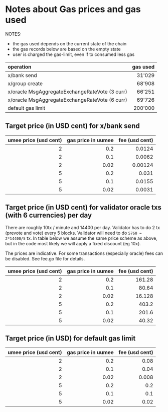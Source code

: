 # Notes about Gas prices and gas used

NOTES:

- the gas used depends on the current state of the chain
- the gas records below are based on the empty state
- user is charged the gas-limit, even if tx consumed less gas

| operation                                      | gas used |
| :--------------------------------------------- | -------: |
| x/bank send                                    |   31'029 |
| x/group create                                 |   68'908 |
| x/oracle MsgAggregateExchangeRateVote (3 curr) |   66'251 |
| x/oracle MsgAggregateExchangeRateVote (6 curr) |   69'726 |
| default gas limit                              |  200'000 |

## Target price (in USD cent) for x/bank send

| umee price (usd cent) | gas price in uumee | fee (usd cent) |
| --------------------: | -----------------: | -------------: |
|                     2 |                0.2 |         0.0124 |
|                     2 |                0.1 |         0.0062 |
|                     2 |               0.02 |        0.00124 |
|                     5 |                0.2 |          0.031 |
|                     5 |                0.1 |         0.0155 |
|                     5 |               0.02 |         0.0031 |

## Target price (in USD cent) for validator oracle txs (with 6 currencies) per day

There are roughly 10tx / minute and 14400 per day.
Validator has to do 2 tx (prevote and vote) every 5 blocks.
Validator will need to do `5760 = 2*14400/5` tx.
In table below we assume the same price scheme as above, but in the code most likely we will apply a fixed discount (eg 10x).

The prices are indicative. For some transactions (especially oracle) fees can be disabled.
See fee.go file for details.

| umee price (usd cent) | gas price in uumee | fee (usd cent) |
| --------------------: | -----------------: | -------------: |
|                     2 |                0.2 |         161.28 |
|                     2 |                0.1 |          80.64 |
|                     2 |               0.02 |         16.128 |
|                     5 |                0.2 |          403.2 |
|                     5 |                0.1 |          201.6 |
|                     5 |               0.02 |          40.32 |

## Target price (in USD) for default gas limit

| umee price (usd cent) | gas price in uumee | fee (usd cent) |
| --------------------: | -----------------: | -------------: |
|                     2 |                0.2 |           0.08 |
|                     2 |                0.1 |           0.04 |
|                     2 |               0.02 |          0.008 |
|                     5 |                0.2 |            0.2 |
|                     5 |                0.1 |            0.1 |
|                     5 |               0.02 |           0.02 |
